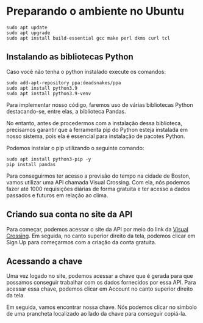 # Preparando o ambiente no Ubuntu

```shell
sudo apt update
sudo apt upgrade
sudo apt install build-essential gcc make perl dkms curl tcl
```

## Instalando as bibliotecas Python

Caso você não tenha o python instalado execute os comandos:

```shell
sudo add-apt-repository ppa:deadsnakes/ppa
sudo apt install python3.9
sudo apt install python3.9-venv
```

Para implementar nosso código, faremos uso de várias bibliotecas Python destacando-se, entre elas, a biblioteca Pandas.

No entanto, antes de procedermos com a instalação dessa biblioteca, precisamos garantir que a ferramenta pip do Python esteja instalada em nosso sistema, pois ela é essencial para instalação de pacotes Python.

Podemos instalar o pip utilizando o seguinte comando:

```shell
sudo apt install python3-pip -y
pip install pandas
```

Para conseguirmos ter acesso a previsão do tempo na cidade de Boston, vamos utilizar uma API chamada Visual Crossing. Com ela, nós podemos fazer até 1000 requisições diárias de forma gratuita e ter acesso a dados passados e futuros em relação ao clima.

## Criando sua conta no site da API

Para começar, podemos acessar o site da API por meio do link da [Visual Crossing](https://www.visualcrossing.com/weather-api). Em seguida, no canto superior direito da tela, podemos clicar em Sign Up para começarmos com a criação da conta gratuita.

## Acessando a chave

Uma vez logado no site, podemos acessar a chave que é gerada para que possamos conseguir trabalhar com os dados fornecidos por essa API. Para acessar essa chave, podemos clicar em Account no canto superior direito da tela.

Em seguida, vamos encontrar nossa chave. Nós podemos clicar no símbolo de uma prancheta localizado ao lado da chave para conseguir copiá-la.